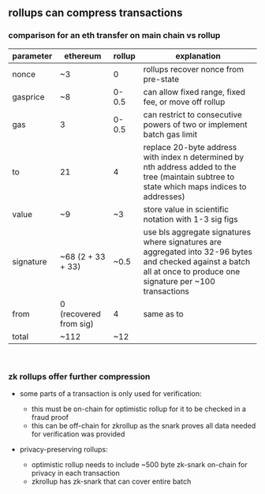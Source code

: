 ## rollups can compress transactions
### comparison for an eth transfer on main chain vs rollup
| parameter  |  ethereum | rollup  | explanation |
|---|---|---|------|
| nonce  | ~3  |  0 | rollups recover nonce from pre-state |
|  gasprice | ~8  |  0-0.5 | can allow fixed range, fixed fee, or move off rollup
| gas  | 3  |  0-0.5 | can restrict to consecutive powers of two or implement batch gas limit 
| to  | 21  |  4 | replace 20-byte address with index n determined by nth address added to the tree (maintain subtree to state which maps indices to addresses)
|  value | ~9  |  ~3 | store value in scientific notation with 1-3 sig figs
| signature | ~68 (2 + 33 + 33)  |  ~0.5 | use bls aggregate signatures where signatures are aggregated into 32-96 bytes and checked against a batch all at once to produce one signature per ~100 transactions
|  from |  0 (recovered from sig) | 4  | same as to
|  total | ~112  |  ~12 |
&nbsp;
### zk rollups offer further compression
- some parts of a transaction is only used for verification:
    - this must be on-chain for optimistic rollup for it to be checked in a fraud proof
    - this can be off-chain for zkrollup as the snark proves all data needed for verification was provided 

- privacy-preserving rollups:
    - optimistic rollup needs to include ~500 byte zk-snark on-chain for privacy in each transaction
    - zkrollup has zk-snark that can cover entire batch

